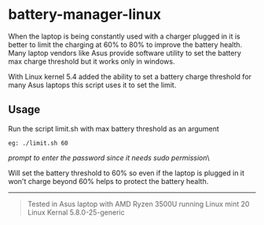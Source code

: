 # battery-manager-linux

When the laptop is being constantly used with a charger plugged in it is better to limit the charging at 60% to 80% to improve the battery health.
Many laptop vendors like Asus provide software utility to set the battery max charge threshold but it works only in windows.

With Linux kernel 5.4 added the ability to set a battery charge threshold for many Asus laptops this script uses it to set the limit.

## Usage
Run the script limit.sh with max battery threshold as an argument

`eg: ./limit.sh 60`

*prompt to enter the password since it needs sudo permission*\

Will set the battery threshold to 60% so even if the laptop is plugged in it won't charge beyond 60% helps to protect the battery health.


-----
>Tested in Asus laptop with AMD Ryzen 3500U running Linux mint 20 Linux Kernal  5.8.0-25-generic 
